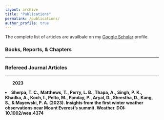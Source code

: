 ```yaml
---
layout: archive
title: "Publications"
permalink: /publications/
author_profile: true
---
```


 <div class="wordwrap">The complete list of articles are availbale on my <a href="{{site.author.googlescholar}}" target="_blank">Google Scholar</a> profile.</div>

 <h3>Books, Reports, & Chapters</h3>
 <hr style="border-color: darkgrey; color: darkgrey; background-color: darkgrey:">


 <h3>Refereed Journal Articles</h3>
 <hr style="border-color: darkgrey; color: darkgrey; background-color: darkgrey:">

<ul><left><b>2023</ul>

<li> Sherpa, T. C., Matthews, T., Perry, L. B., Thapa, A., Singh, P. K., Khadka, A., Koch, I., Pelto, M., Panday, P., Aryal, D., Shrestha, D., Kang, S., & Mayewski, P. A. (2023). Insights from the first winter weather observations near Mount Everest’s summit. Weather. DOI: 10.1002/wea.4374
